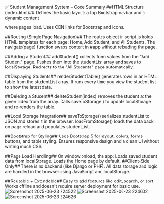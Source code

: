 ✅ Student Management System – Code Summary
##HTML Structure (index.html)##
Defines the basic layout: a top Bootstrap navbar and a dynamic content <div id="app"> where pages load.
Uses CDN links for Bootstrap and icons.

##Routing (Single Page Navigation)##
The routes object in script.js holds HTML templates for each page: Home, Add Student, and All Students.
The navigate(page) function swaps content in #app without reloading the page.

##Adding a Student##
addStudent() collects form values from the "Add Student" page.
Pushes them into the studentList array and saves to localStorage.
Redirects to the "All Students" page automatically.

##Displaying Students##
renderStudentTable() generates rows in an HTML table from the studentList array.
It runs every time you view the student list to show the latest data.

##Deleting a Student##
deleteStudent(index) removes the student at the given index from the array.
Calls saveToStorage() to update localStorage and re-renders the table.

##Local Storage Integration##
saveToStorage() serializes studentList to JSON and stores it in the browser.
loadFromStorage() loads the data back on page reload and populates studentList.

##Bootstrap for Styling##
Uses Bootstrap 5 for layout, colors, forms, buttons, and table styling.
Ensures responsive design and a clean UI without writing much CSS.

##Page Load Handling##
On window.onload, the app:
Loads saved student data from localStorage.
Loads the Home page by default.
##Client-Side Only##
There is no backend (like Django or PHP).
All data storage and logic are handled in the browser using JavaScript and localStorage.

##Reusable + Extendable##
Easy to add features like edit, search, or sort.
Works offline and doesn't require server deployment for basic use.
![Screenshot 2025-06-23 224522](https://github.com/user-attachments/assets/7be27374-5b7c-4605-af68-2d4d0b5ba9a9)
![Screenshot 2025-06-23 224602](https://github.com/user-attachments/assets/f59106ee-8cd2-43cb-9709-ddc022db1bcd)
![Screenshot 2025-06-23 224626](https://github.com/user-attachments/assets/7e3a3e0b-d4f4-4288-81fb-38d6aea175df)

